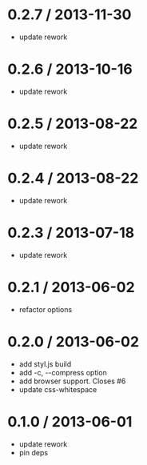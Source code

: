 
0.2.7 / 2013-11-30
==================

 * update rework

0.2.6 / 2013-10-16 
==================

 * update rework

0.2.5 / 2013-08-22 
==================

 * update rework

0.2.4 / 2013-08-22 
==================

 * update rework

0.2.3 / 2013-07-18 
==================

 * update rework

0.2.1 / 2013-06-02 
==================

 * refactor options

0.2.0 / 2013-06-02 
==================

 * add styl.js build
 * add -c, --compress option
 * add browser support. Closes #6
 * update css-whitespace

0.1.0 / 2013-06-01 
==================

 * update rework
 * pin deps
